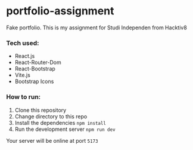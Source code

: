 # portfolio-assignment
Fake portfolio. This is my assignment for Studi Independen from Hacktiv8

### Tech used:
- React.js
- React-Router-Dom
- React-Bootstrap
- Vite.js
- Bootstrap Icons

### How to run:
1. Clone this repository
2. Change directory to this repo
3. Install the dependencies
`npm install`
4. Run the development server
`npm run dev`

Your server will be online at port `5173`
